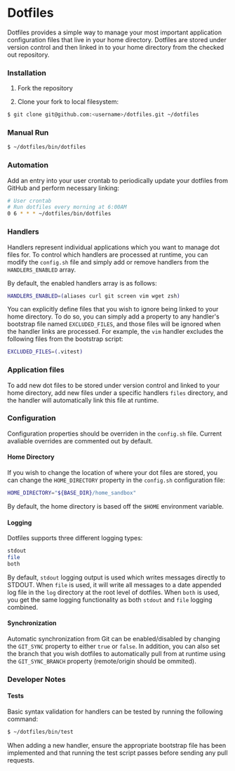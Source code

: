 # Dotfiles

Dotfiles provides a simple way to manage your most important application configuration files that live in your home directory. Dotfiles are stored under version control and then linked in to your home directory from the checked out repository.

### Installation
1. Fork the repository

2. Clone your fork to local filesystem:
```bash
$ git clone git@github.com:<username>/dotfiles.git ~/dotfiles
```

### Manual Run
```bash
$ ~/dotfiles/bin/dotfiles
```

### Automation
Add an entry into your user crontab to periodically update your dotfiles from GitHub and perform necessary linking:
```bash
# User crontab
# Run dotfiles every morning at 6:00AM
0 6 * * * ~/dotfiles/bin/dotfiles
```

### Handlers
Handlers represent individual applications which you want to manage dot files for.  To control which handlers are processed at runtime, you can modify the `config.sh` file and simply add or remove handlers from the `HANDLERS_ENABLED` array.

By default, the enabled handlers array is as follows:
```bash
HANDLERS_ENABLED=(aliases curl git screen vim wget zsh)
```

You can explicitly define files that you wish to ignore being linked to your home directory. To do so, you can simply add a property to any handler's bootstrap file named `EXCLUDED_FILES`, and those files will be ignored when the handler links are processed. For example, the `vim` handler excludes the following files from the bootstrap script:
```bash
EXCLUDED_FILES=(.vitest)
```

### Application files
To add new dot files to be stored under version control and linked to your home directory, add new files under a specific handlers `files` directory, and the handler will automatically link this file at runtime.

### Configuration

Configuration properties should be overriden in the `config.sh` file. Current avaliable overrides are commented out by default.

#### Home Directory
If you wish to change the location of where your dot files are stored, you can change the `HOME_DIRECTORY` property in the `config.sh` configuration file:
```bash
HOME_DIRECTORY="${BASE_DIR}/home_sandbox"
```
By default, the home directory is based off the `$HOME` environment variable.

#### Logging
Dotfiles supports three different logging types:
```bash
stdout
file
both
```

By default, `stdout` logging output is used which writes messages directly to STDOUT. When `file` is used, it will write all messages to a date appended log file in the `log` directory at the root level of dotfiles. When `both` is used, you get the same logging functionality as both `stdout` and `file` logging combined.

#### Synchronization
Automatic synchronization from Git can be enabled/disabled by changing the `GIT_SYNC` property to either `true` or `false`.
In addition, you can also set the branch that you wish dotfiles to automatically pull from at runtime using the `GIT_SYNC_BRANCH` property (remote/origin should be ommited).

### Developer Notes

#### Tests
Basic syntax validation for handlers can be tested by running the following command:
```bash
$ ~/dotfiles/bin/test
```

When adding a new handler, ensure the appropriate bootstrap file has been implemented and that running the test script passes before sending any pull requests.
